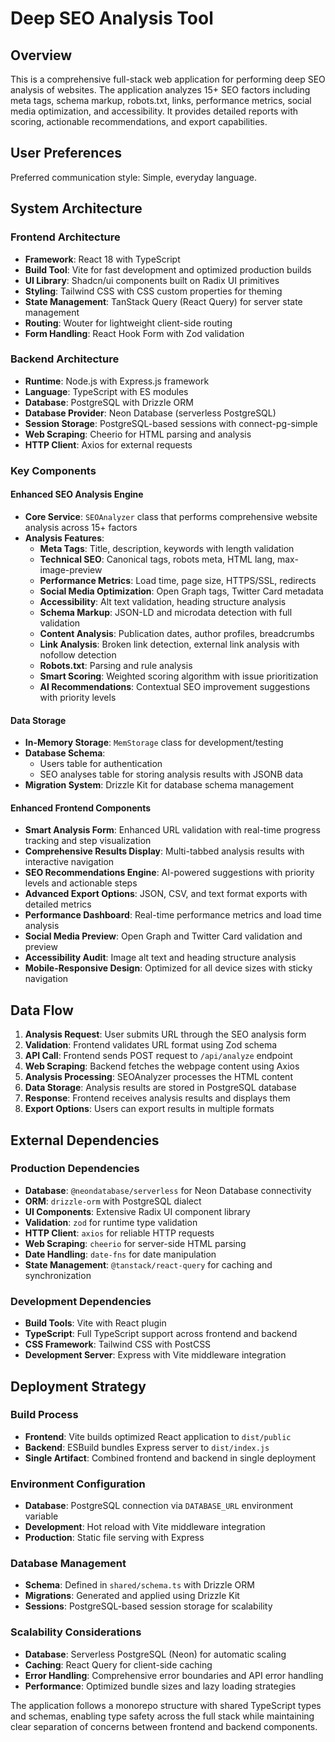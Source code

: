# Deep SEO Analysis Tool

## Overview

This is a comprehensive full-stack web application for performing deep SEO analysis of websites. The application analyzes 15+ SEO factors including meta tags, schema markup, robots.txt, links, performance metrics, social media optimization, and accessibility. It provides detailed reports with scoring, actionable recommendations, and export capabilities.

## User Preferences

Preferred communication style: Simple, everyday language.

## System Architecture

### Frontend Architecture
- **Framework**: React 18 with TypeScript
- **Build Tool**: Vite for fast development and optimized production builds
- **UI Library**: Shadcn/ui components built on Radix UI primitives
- **Styling**: Tailwind CSS with CSS custom properties for theming
- **State Management**: TanStack Query (React Query) for server state management
- **Routing**: Wouter for lightweight client-side routing
- **Form Handling**: React Hook Form with Zod validation

### Backend Architecture
- **Runtime**: Node.js with Express.js framework
- **Language**: TypeScript with ES modules
- **Database**: PostgreSQL with Drizzle ORM
- **Database Provider**: Neon Database (serverless PostgreSQL)
- **Session Storage**: PostgreSQL-based sessions with connect-pg-simple
- **Web Scraping**: Cheerio for HTML parsing and analysis
- **HTTP Client**: Axios for external requests

### Key Components

#### Enhanced SEO Analysis Engine
- **Core Service**: `SEOAnalyzer` class that performs comprehensive website analysis across 15+ factors
- **Analysis Features**:
  - **Meta Tags**: Title, description, keywords with length validation
  - **Technical SEO**: Canonical tags, robots meta, HTML lang, max-image-preview
  - **Performance Metrics**: Load time, page size, HTTPS/SSL, redirects
  - **Social Media Optimization**: Open Graph tags, Twitter Card metadata
  - **Accessibility**: Alt text validation, heading structure analysis
  - **Schema Markup**: JSON-LD and microdata detection with full validation
  - **Content Analysis**: Publication dates, author profiles, breadcrumbs
  - **Link Analysis**: Broken link detection, external link analysis with nofollow detection
  - **Robots.txt**: Parsing and rule analysis
  - **Smart Scoring**: Weighted scoring algorithm with issue prioritization
  - **AI Recommendations**: Contextual SEO improvement suggestions with priority levels

#### Data Storage
- **In-Memory Storage**: `MemStorage` class for development/testing
- **Database Schema**: 
  - Users table for authentication
  - SEO analyses table for storing analysis results with JSONB data
- **Migration System**: Drizzle Kit for database schema management

#### Enhanced Frontend Components
- **Smart Analysis Form**: Enhanced URL validation with real-time progress tracking and step visualization
- **Comprehensive Results Display**: Multi-tabbed analysis results with interactive navigation
- **SEO Recommendations Engine**: AI-powered suggestions with priority levels and actionable steps
- **Advanced Export Options**: JSON, CSV, and text format exports with detailed metrics
- **Performance Dashboard**: Real-time performance metrics and load time analysis
- **Social Media Preview**: Open Graph and Twitter Card validation and preview
- **Accessibility Audit**: Image alt text and heading structure analysis
- **Mobile-Responsive Design**: Optimized for all device sizes with sticky navigation

## Data Flow

1. **Analysis Request**: User submits URL through the SEO analysis form
2. **Validation**: Frontend validates URL format using Zod schema
3. **API Call**: Frontend sends POST request to `/api/analyze` endpoint
4. **Web Scraping**: Backend fetches the webpage content using Axios
5. **Analysis Processing**: SEOAnalyzer processes the HTML content
6. **Data Storage**: Analysis results are stored in PostgreSQL database
7. **Response**: Frontend receives analysis results and displays them
8. **Export Options**: Users can export results in multiple formats

## External Dependencies

### Production Dependencies
- **Database**: `@neondatabase/serverless` for Neon Database connectivity
- **ORM**: `drizzle-orm` with PostgreSQL dialect
- **UI Components**: Extensive Radix UI component library
- **Validation**: `zod` for runtime type validation
- **HTTP Client**: `axios` for reliable HTTP requests
- **Web Scraping**: `cheerio` for server-side HTML parsing
- **Date Handling**: `date-fns` for date manipulation
- **State Management**: `@tanstack/react-query` for caching and synchronization

### Development Dependencies
- **Build Tools**: Vite with React plugin
- **TypeScript**: Full TypeScript support across frontend and backend
- **CSS Framework**: Tailwind CSS with PostCSS
- **Development Server**: Express with Vite middleware integration

## Deployment Strategy

### Build Process
- **Frontend**: Vite builds optimized React application to `dist/public`
- **Backend**: ESBuild bundles Express server to `dist/index.js`
- **Single Artifact**: Combined frontend and backend in single deployment

### Environment Configuration
- **Database**: PostgreSQL connection via `DATABASE_URL` environment variable
- **Development**: Hot reload with Vite middleware integration
- **Production**: Static file serving with Express

### Database Management
- **Schema**: Defined in `shared/schema.ts` with Drizzle ORM
- **Migrations**: Generated and applied using Drizzle Kit
- **Sessions**: PostgreSQL-based session storage for scalability

### Scalability Considerations
- **Database**: Serverless PostgreSQL (Neon) for automatic scaling
- **Caching**: React Query for client-side caching
- **Error Handling**: Comprehensive error boundaries and API error handling
- **Performance**: Optimized bundle sizes and lazy loading strategies

The application follows a monorepo structure with shared TypeScript types and schemas, enabling type safety across the full stack while maintaining clear separation of concerns between frontend and backend components.